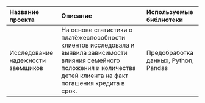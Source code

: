 | Название проекта | Описание | Используемые библиотеки |
| :-------------------- | :--------------------- |:---------------------------|
| Исследование надежности заемщиков | На основе статистики о платёжеспособности клиентов исследовала и выявила зависимости влияния семейного положения и количества детей клиента на факт погашения кредита в срок.| Предобработка данных, Python, Pandas |
